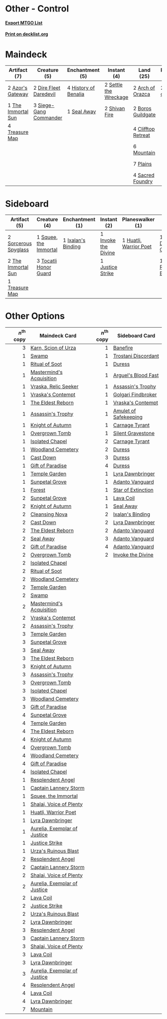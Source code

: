 # Other - Control

#### [Export MTGO List](../collection/Other%20-%20Control/Other%20-%20Control.txt)
#### [Print on decklist.org](http://decklist.org/?deckmain=2%09Arch%20of%20Orazca%0A2%09Azor's%20Gateway%0A2%09Banefire%0A2%09Boros%20Guildgate%0A1%09Cleansing%20Nova%0A4%09Clifftop%20Retreat%0A3%09Deafening%20Clarion%0A2%09Dire%20Fleet%20Daredevil%0A4%09History%20of%20Benalia%0A2%09Karn,%20Scion%20of%20Urza%0A1%09Lava%20Coil%0A6%09Mountain%0A3%09Pirate's%20Pillage%0A7%09Plains%0A4%09Sacred%20Foundry%0A1%09Seal%20Away%0A2%09Settle%20the%20Wreckage%0A2%09Shivan%20Fire%0A3%09Siege-Gang%20Commander%0A2%09Star%20of%20Extinction%0A1%09The%20Immortal%20Sun%0A4%09Treasure%20Map&deckside=1%09Deafening%20Clarion%0A1%09Huatli,%20Warrior%20Poet%0A1%09Invoke%20the%20Divine%0A1%09Ixalan's%20Binding%0A1%09Justice%20Strike%0A2%09Sorcerous%20Spyglass%0A1%09Squee,%20the%20Immortal%0A2%09The%20Immortal%20Sun%0A3%09Tocatli%20Honor%20Guard%0A1%09Treasure%20Map%0A1%09Urza's%20Ruinous%20Blast)
# Maindeck

|                                        Artifact (7)                                         |                                          Creature (5)                                           |                                        Enchantment (5)                                        |                                          Instant (4)                                           |                                          Land (25)                                          |                                        Planeswalker (2)                                        |                                         Sorcery (12)                                          |
|---------------------------------------------------------------------------------------------|-------------------------------------------------------------------------------------------------|-----------------------------------------------------------------------------------------------|------------------------------------------------------------------------------------------------|---------------------------------------------------------------------------------------------|------------------------------------------------------------------------------------------------|-----------------------------------------------------------------------------------------------|
|2 [Azor's Gateway](http://gatherer.wizards.com/Pages/Card/Details.aspx?multiverseid=439838)  |2 [Dire Fleet Daredevil](http://gatherer.wizards.com/Pages/Card/Details.aspx?multiverseid=439756)|4 [History of Benalia](http://gatherer.wizards.com/Pages/Card/Details.aspx?multiverseid=442909)|2 [Settle the Wreckage](http://gatherer.wizards.com/Pages/Card/Details.aspx?multiverseid=435186)|2 [Arch of Orazca](http://gatherer.wizards.com/Pages/Card/Details.aspx?multiverseid=439849)  |2 [Karn, Scion of Urza](http://gatherer.wizards.com/Pages/Card/Details.aspx?multiverseid=442889)|2 [Banefire](http://gatherer.wizards.com/Pages/Card/Details.aspx?multiverseid=397676)          |
|1 [The Immortal Sun](http://gatherer.wizards.com/Pages/Card/Details.aspx?multiverseid=439844)|3 [Siege-Gang Commander](http://gatherer.wizards.com/Pages/Card/Details.aspx?multiverseid=413689)|1 [Seal Away](http://gatherer.wizards.com/Pages/Card/Details.aspx?multiverseid=442919)         |2 [Shivan Fire](http://gatherer.wizards.com/Pages/Card/Details.aspx?multiverseid=443030)        |2 [Boros Guildgate](http://gatherer.wizards.com/Pages/Card/Details.aspx?multiverseid=426056) |                                                                                                |1 [Cleansing Nova](http://gatherer.wizards.com/Pages/Card/Details.aspx?multiverseid=447145)    |
|4 [Treasure Map](http://gatherer.wizards.com/Pages/Card/Details.aspx?multiverseid=435410)    |                                                                                                 |                                                                                               |                                                                                                |4 [Clifftop Retreat](http://gatherer.wizards.com/Pages/Card/Details.aspx?multiverseid=241980)|                                                                                                |3 [Deafening Clarion](http://gatherer.wizards.com/Pages/Card/Details.aspx?multiverseid=452915) |
|                                                                                             |                                                                                                 |                                                                                               |                                                                                                |6 [Mountain](http://gatherer.wizards.com/Pages/Card/Details.aspx?multiverseid=439604)        |                                                                                                |1 [Lava Coil](http://gatherer.wizards.com/Pages/Card/Details.aspx?multiverseid=452858)         |
|                                                                                             |                                                                                                 |                                                                                               |                                                                                                |7 [Plains](http://gatherer.wizards.com/Pages/Card/Details.aspx?multiverseid=439601)          |                                                                                                |3 [Pirate's Pillage](http://gatherer.wizards.com/Pages/Card/Details.aspx?multiverseid=439766)  |
|                                                                                             |                                                                                                 |                                                                                               |                                                                                                |4 [Sacred Foundry](http://gatherer.wizards.com/Pages/Card/Details.aspx?multiverseid=405106)  |                                                                                                |2 [Star of Extinction](http://gatherer.wizards.com/Pages/Card/Details.aspx?multiverseid=435315)|


# Sideboard

|                                         Artifact (5)                                          |                                          Creature (4)                                          |                                       Enchantment (1)                                       |                                         Instant (2)                                          |                                        Planeswalker (1)                                         |                                           Sorcery (2)                                           |
|-----------------------------------------------------------------------------------------------|------------------------------------------------------------------------------------------------|---------------------------------------------------------------------------------------------|----------------------------------------------------------------------------------------------|-------------------------------------------------------------------------------------------------|-------------------------------------------------------------------------------------------------|
|2 [Sorcerous Spyglass](http://gatherer.wizards.com/Pages/Card/Details.aspx?multiverseid=435407)|1 [Squee, the Immortal](http://gatherer.wizards.com/Pages/Card/Details.aspx?multiverseid=443034)|1 [Ixalan's Binding](http://gatherer.wizards.com/Pages/Card/Details.aspx?multiverseid=435168)|1 [Invoke the Divine](http://gatherer.wizards.com/Pages/Card/Details.aspx?multiverseid=447152)|1 [Huatli, Warrior Poet](http://gatherer.wizards.com/Pages/Card/Details.aspx?multiverseid=435380)|1 [Deafening Clarion](http://gatherer.wizards.com/Pages/Card/Details.aspx?multiverseid=452915)   |
|2 [The Immortal Sun](http://gatherer.wizards.com/Pages/Card/Details.aspx?multiverseid=439844)  |3 [Tocatli Honor Guard](http://gatherer.wizards.com/Pages/Card/Details.aspx?multiverseid=435194)|                                                                                             |1 [Justice Strike](http://gatherer.wizards.com/Pages/Card/Details.aspx?multiverseid=452932)   |                                                                                                 |1 [Urza's Ruinous Blast](http://gatherer.wizards.com/Pages/Card/Details.aspx?multiverseid=442927)|
|1 [Treasure Map](http://gatherer.wizards.com/Pages/Card/Details.aspx?multiverseid=435410)      |                                                                                                |                                                                                             |                                                                                              |                                                                                                 |                                                                                                 |


# Other Options

|*n*<sup>th</sup> copy|                                             Maindeck Card                                             |*n*<sup>th</sup> copy|                                         Sideboard Card                                         |
|--------------------:|-------------------------------------------------------------------------------------------------------|--------------------:|------------------------------------------------------------------------------------------------|
|                    3|[Karn, Scion of Urza](http://gatherer.wizards.com/Pages/Card/Details.aspx?multiverseid=442889)         |                    1|[Banefire](http://gatherer.wizards.com/Pages/Card/Details.aspx?multiverseid=397676)             |
|                    1|[Swamp](http://gatherer.wizards.com/Pages/Card/Details.aspx?multiverseid=439603)                       |                    1|[Trostani Discordant](http://gatherer.wizards.com/Pages/Card/Details.aspx?multiverseid=452958)  |
|                    1|[Ritual of Soot](http://gatherer.wizards.com/Pages/Card/Details.aspx?multiverseid=452834)              |                    1|[Duress](http://gatherer.wizards.com/Pages/Card/Details.aspx?multiverseid=270465)               |
|                    1|[Mastermind's Acquisition](http://gatherer.wizards.com/Pages/Card/Details.aspx?multiverseid=439734)    |                    1|[Arguel's Blood Fast](http://gatherer.wizards.com/Pages/Card/Details.aspx?multiverseid=439316)  |
|                    1|[Vraska, Relic Seeker](http://gatherer.wizards.com/Pages/Card/Details.aspx?multiverseid=435388)        |                    1|[Assassin's Trophy](http://gatherer.wizards.com/Pages/Card/Details.aspx?multiverseid=452902)    |
|                    1|[Vraska's Contempt](http://gatherer.wizards.com/Pages/Card/Details.aspx?multiverseid=435283)           |                    1|[Golgari Findbroker](http://gatherer.wizards.com/Pages/Card/Details.aspx?multiverseid=452925)   |
|                    1|[The Eldest Reborn](http://gatherer.wizards.com/Pages/Card/Details.aspx?multiverseid=442978)           |                    1|[Vraska's Contempt](http://gatherer.wizards.com/Pages/Card/Details.aspx?multiverseid=435283)    |
|                    1|[Assassin's Trophy](http://gatherer.wizards.com/Pages/Card/Details.aspx?multiverseid=452902)           |                    1|[Amulet of Safekeeping](http://gatherer.wizards.com/Pages/Card/Details.aspx?multiverseid=447363)|
|                    1|[Knight of Autumn](http://gatherer.wizards.com/Pages/Card/Details.aspx?multiverseid=452933)            |                    1|[Carnage Tyrant](http://gatherer.wizards.com/Pages/Card/Details.aspx?multiverseid=435334)       |
|                    1|[Overgrown Tomb](http://gatherer.wizards.com/Pages/Card/Details.aspx?multiverseid=405103)              |                    1|[Silent Gravestone](http://gatherer.wizards.com/Pages/Card/Details.aspx?multiverseid=439846)    |
|                    1|[Isolated Chapel](http://gatherer.wizards.com/Pages/Card/Details.aspx?multiverseid=382189)             |                    2|[Carnage Tyrant](http://gatherer.wizards.com/Pages/Card/Details.aspx?multiverseid=435334)       |
|                    1|[Woodland Cemetery](http://gatherer.wizards.com/Pages/Card/Details.aspx?multiverseid=241983)           |                    2|[Duress](http://gatherer.wizards.com/Pages/Card/Details.aspx?multiverseid=270465)               |
|                    1|[Cast Down](http://gatherer.wizards.com/Pages/Card/Details.aspx?multiverseid=442969)                   |                    3|[Duress](http://gatherer.wizards.com/Pages/Card/Details.aspx?multiverseid=270465)               |
|                    1|[Gift of Paradise](http://gatherer.wizards.com/Pages/Card/Details.aspx?multiverseid=447320)            |                    4|[Duress](http://gatherer.wizards.com/Pages/Card/Details.aspx?multiverseid=270465)               |
|                    1|[Temple Garden](http://gatherer.wizards.com/Pages/Card/Details.aspx?multiverseid=405112)               |                    1|[Lyra Dawnbringer](http://gatherer.wizards.com/Pages/Card/Details.aspx?multiverseid=442914)     |
|                    1|[Sunpetal Grove](http://gatherer.wizards.com/Pages/Card/Details.aspx?multiverseid=420946)              |                    1|[Adanto Vanguard](http://gatherer.wizards.com/Pages/Card/Details.aspx?multiverseid=435152)      |
|                    1|[Forest](http://gatherer.wizards.com/Pages/Card/Details.aspx?multiverseid=439605)                      |                    1|[Star of Extinction](http://gatherer.wizards.com/Pages/Card/Details.aspx?multiverseid=435315)   |
|                    2|[Sunpetal Grove](http://gatherer.wizards.com/Pages/Card/Details.aspx?multiverseid=420946)              |                    1|[Lava Coil](http://gatherer.wizards.com/Pages/Card/Details.aspx?multiverseid=452858)            |
|                    2|[Knight of Autumn](http://gatherer.wizards.com/Pages/Card/Details.aspx?multiverseid=452933)            |                    1|[Seal Away](http://gatherer.wizards.com/Pages/Card/Details.aspx?multiverseid=442919)            |
|                    2|[Cleansing Nova](http://gatherer.wizards.com/Pages/Card/Details.aspx?multiverseid=447145)              |                    2|[Ixalan's Binding](http://gatherer.wizards.com/Pages/Card/Details.aspx?multiverseid=435168)     |
|                    2|[Cast Down](http://gatherer.wizards.com/Pages/Card/Details.aspx?multiverseid=442969)                   |                    2|[Lyra Dawnbringer](http://gatherer.wizards.com/Pages/Card/Details.aspx?multiverseid=442914)     |
|                    2|[The Eldest Reborn](http://gatherer.wizards.com/Pages/Card/Details.aspx?multiverseid=442978)           |                    2|[Adanto Vanguard](http://gatherer.wizards.com/Pages/Card/Details.aspx?multiverseid=435152)      |
|                    2|[Seal Away](http://gatherer.wizards.com/Pages/Card/Details.aspx?multiverseid=442919)                   |                    3|[Adanto Vanguard](http://gatherer.wizards.com/Pages/Card/Details.aspx?multiverseid=435152)      |
|                    2|[Gift of Paradise](http://gatherer.wizards.com/Pages/Card/Details.aspx?multiverseid=447320)            |                    4|[Adanto Vanguard](http://gatherer.wizards.com/Pages/Card/Details.aspx?multiverseid=435152)      |
|                    2|[Overgrown Tomb](http://gatherer.wizards.com/Pages/Card/Details.aspx?multiverseid=405103)              |                    2|[Invoke the Divine](http://gatherer.wizards.com/Pages/Card/Details.aspx?multiverseid=447152)    |
|                    2|[Isolated Chapel](http://gatherer.wizards.com/Pages/Card/Details.aspx?multiverseid=382189)             |                     |                                                                                                |
|                    2|[Ritual of Soot](http://gatherer.wizards.com/Pages/Card/Details.aspx?multiverseid=452834)              |                     |                                                                                                |
|                    2|[Woodland Cemetery](http://gatherer.wizards.com/Pages/Card/Details.aspx?multiverseid=241983)           |                     |                                                                                                |
|                    2|[Temple Garden](http://gatherer.wizards.com/Pages/Card/Details.aspx?multiverseid=405112)               |                     |                                                                                                |
|                    2|[Swamp](http://gatherer.wizards.com/Pages/Card/Details.aspx?multiverseid=439603)                       |                     |                                                                                                |
|                    2|[Mastermind's Acquisition](http://gatherer.wizards.com/Pages/Card/Details.aspx?multiverseid=439734)    |                     |                                                                                                |
|                    2|[Vraska's Contempt](http://gatherer.wizards.com/Pages/Card/Details.aspx?multiverseid=435283)           |                     |                                                                                                |
|                    2|[Assassin's Trophy](http://gatherer.wizards.com/Pages/Card/Details.aspx?multiverseid=452902)           |                     |                                                                                                |
|                    3|[Temple Garden](http://gatherer.wizards.com/Pages/Card/Details.aspx?multiverseid=405112)               |                     |                                                                                                |
|                    3|[Sunpetal Grove](http://gatherer.wizards.com/Pages/Card/Details.aspx?multiverseid=420946)              |                     |                                                                                                |
|                    3|[Seal Away](http://gatherer.wizards.com/Pages/Card/Details.aspx?multiverseid=442919)                   |                     |                                                                                                |
|                    3|[The Eldest Reborn](http://gatherer.wizards.com/Pages/Card/Details.aspx?multiverseid=442978)           |                     |                                                                                                |
|                    3|[Knight of Autumn](http://gatherer.wizards.com/Pages/Card/Details.aspx?multiverseid=452933)            |                     |                                                                                                |
|                    3|[Assassin's Trophy](http://gatherer.wizards.com/Pages/Card/Details.aspx?multiverseid=452902)           |                     |                                                                                                |
|                    3|[Overgrown Tomb](http://gatherer.wizards.com/Pages/Card/Details.aspx?multiverseid=405103)              |                     |                                                                                                |
|                    3|[Isolated Chapel](http://gatherer.wizards.com/Pages/Card/Details.aspx?multiverseid=382189)             |                     |                                                                                                |
|                    3|[Woodland Cemetery](http://gatherer.wizards.com/Pages/Card/Details.aspx?multiverseid=241983)           |                     |                                                                                                |
|                    3|[Gift of Paradise](http://gatherer.wizards.com/Pages/Card/Details.aspx?multiverseid=447320)            |                     |                                                                                                |
|                    4|[Sunpetal Grove](http://gatherer.wizards.com/Pages/Card/Details.aspx?multiverseid=420946)              |                     |                                                                                                |
|                    4|[Temple Garden](http://gatherer.wizards.com/Pages/Card/Details.aspx?multiverseid=405112)               |                     |                                                                                                |
|                    4|[The Eldest Reborn](http://gatherer.wizards.com/Pages/Card/Details.aspx?multiverseid=442978)           |                     |                                                                                                |
|                    4|[Knight of Autumn](http://gatherer.wizards.com/Pages/Card/Details.aspx?multiverseid=452933)            |                     |                                                                                                |
|                    4|[Overgrown Tomb](http://gatherer.wizards.com/Pages/Card/Details.aspx?multiverseid=405103)              |                     |                                                                                                |
|                    4|[Woodland Cemetery](http://gatherer.wizards.com/Pages/Card/Details.aspx?multiverseid=241983)           |                     |                                                                                                |
|                    4|[Gift of Paradise](http://gatherer.wizards.com/Pages/Card/Details.aspx?multiverseid=447320)            |                     |                                                                                                |
|                    4|[Isolated Chapel](http://gatherer.wizards.com/Pages/Card/Details.aspx?multiverseid=382189)             |                     |                                                                                                |
|                    1|[Resplendent Angel](http://gatherer.wizards.com/Pages/Card/Details.aspx?multiverseid=447170)           |                     |                                                                                                |
|                    1|[Captain Lannery Storm](http://gatherer.wizards.com/Pages/Card/Details.aspx?multiverseid=435290)       |                     |                                                                                                |
|                    1|[Squee, the Immortal](http://gatherer.wizards.com/Pages/Card/Details.aspx?multiverseid=443034)         |                     |                                                                                                |
|                    1|[Shalai, Voice of Plenty](http://gatherer.wizards.com/Pages/Card/Details.aspx?multiverseid=442923)     |                     |                                                                                                |
|                    1|[Huatli, Warrior Poet](http://gatherer.wizards.com/Pages/Card/Details.aspx?multiverseid=435380)        |                     |                                                                                                |
|                    1|[Lyra Dawnbringer](http://gatherer.wizards.com/Pages/Card/Details.aspx?multiverseid=442914)            |                     |                                                                                                |
|                    1|[Aurelia, Exemplar of Justice](http://gatherer.wizards.com/Pages/Card/Details.aspx?multiverseid=452903)|                     |                                                                                                |
|                    1|[Justice Strike](http://gatherer.wizards.com/Pages/Card/Details.aspx?multiverseid=452932)              |                     |                                                                                                |
|                    1|[Urza's Ruinous Blast](http://gatherer.wizards.com/Pages/Card/Details.aspx?multiverseid=442927)        |                     |                                                                                                |
|                    2|[Resplendent Angel](http://gatherer.wizards.com/Pages/Card/Details.aspx?multiverseid=447170)           |                     |                                                                                                |
|                    2|[Captain Lannery Storm](http://gatherer.wizards.com/Pages/Card/Details.aspx?multiverseid=435290)       |                     |                                                                                                |
|                    2|[Shalai, Voice of Plenty](http://gatherer.wizards.com/Pages/Card/Details.aspx?multiverseid=442923)     |                     |                                                                                                |
|                    2|[Aurelia, Exemplar of Justice](http://gatherer.wizards.com/Pages/Card/Details.aspx?multiverseid=452903)|                     |                                                                                                |
|                    2|[Lava Coil](http://gatherer.wizards.com/Pages/Card/Details.aspx?multiverseid=452858)                   |                     |                                                                                                |
|                    2|[Justice Strike](http://gatherer.wizards.com/Pages/Card/Details.aspx?multiverseid=452932)              |                     |                                                                                                |
|                    2|[Urza's Ruinous Blast](http://gatherer.wizards.com/Pages/Card/Details.aspx?multiverseid=442927)        |                     |                                                                                                |
|                    2|[Lyra Dawnbringer](http://gatherer.wizards.com/Pages/Card/Details.aspx?multiverseid=442914)            |                     |                                                                                                |
|                    3|[Resplendent Angel](http://gatherer.wizards.com/Pages/Card/Details.aspx?multiverseid=447170)           |                     |                                                                                                |
|                    3|[Captain Lannery Storm](http://gatherer.wizards.com/Pages/Card/Details.aspx?multiverseid=435290)       |                     |                                                                                                |
|                    3|[Shalai, Voice of Plenty](http://gatherer.wizards.com/Pages/Card/Details.aspx?multiverseid=442923)     |                     |                                                                                                |
|                    3|[Lava Coil](http://gatherer.wizards.com/Pages/Card/Details.aspx?multiverseid=452858)                   |                     |                                                                                                |
|                    3|[Lyra Dawnbringer](http://gatherer.wizards.com/Pages/Card/Details.aspx?multiverseid=442914)            |                     |                                                                                                |
|                    3|[Aurelia, Exemplar of Justice](http://gatherer.wizards.com/Pages/Card/Details.aspx?multiverseid=452903)|                     |                                                                                                |
|                    4|[Resplendent Angel](http://gatherer.wizards.com/Pages/Card/Details.aspx?multiverseid=447170)           |                     |                                                                                                |
|                    4|[Lava Coil](http://gatherer.wizards.com/Pages/Card/Details.aspx?multiverseid=452858)                   |                     |                                                                                                |
|                    4|[Lyra Dawnbringer](http://gatherer.wizards.com/Pages/Card/Details.aspx?multiverseid=442914)            |                     |                                                                                                |
|                    7|[Mountain](http://gatherer.wizards.com/Pages/Card/Details.aspx?multiverseid=439604)                    |                     |                                                                                                |


